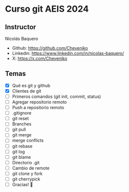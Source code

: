 # Curso git AEIS 2024

## Instructor

Nicolás Baquero

- Github: <https://github.com/Cheveniko>
- Linkedin: <https://www.linkedin.com/in/nicolas-baquero/>
- X: <https://x.com/Cheveniko>

## Temas

- [x] Qué es git y github
- [x] Clientes de git
- [ ] Primeros comandos (git init, commit, status)
- [ ] Agregar repositorio remoto
- [ ] Push a repositorio remoto
- [ ] .gitignore
- [ ] git reset
- [ ] Branches
- [ ] git pull
- [ ] git merge
- [ ] merge conflicts
- [ ] git rebase
- [ ] git log
- [ ] git blame
- [ ] Directorio .git
- [ ] Cambio de remote
- [ ] git clone y fork
- [ ] git cherrypick
- [ ] Gracias! 🚀
